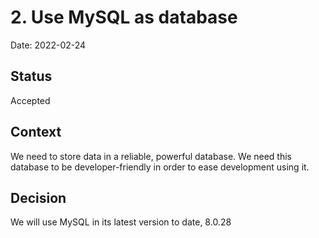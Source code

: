 # 2. Use MySQL as database

Date: 2022-02-24

## Status

Accepted

## Context

We need to store data in a reliable, powerful database. We need this database to be developer-friendly in order to ease development using it. 

## Decision

We will use MySQL in its latest version to date, 8.0.28

